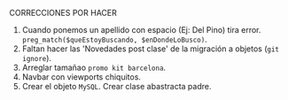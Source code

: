 ﻿CORRECCIONES POR HACER

1. Cuando ponemos un apellido con espacio (Ej: Del Pino) tira error. `preg_match($queEstoyBuscando, $enDondeLoBusco)`.
2. Faltan hacer las 'Novedades post clase' de la migración a objetos (`git ignore`).
3. Arreglar tamañao `promo kit barcelona`.
4. Navbar con viewports chiquitos.
5. Crear el objeto `MySQL`. Crear clase abastracta padre.
